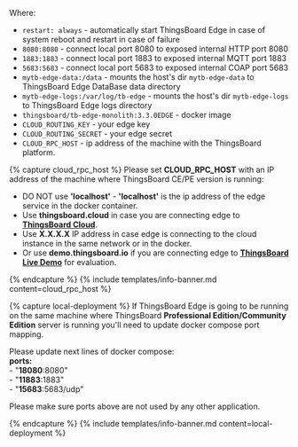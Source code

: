 Where:    
- `restart: always` - automatically start ThingsBoard Edge in case of system reboot and restart in case of failure
- `8080:8080` - connect local port 8080 to exposed internal HTTP port 8080
- `1883:1883` - connect local port 1883 to exposed internal MQTT port 1883  
- `5683:5683` - connect local port 5683 to exposed internal COAP port 5683   
- `mytb-edge-data:/data` - mounts the host's dir `mytb-edge-data` to ThingsBoard Edge DataBase data directory
- `mytb-edge-logs:/var/log/tb-edge` - mounts the host's dir `mytb-edge-logs` to ThingsBoard Edge logs directory
- `thingsboard/tb-edge-monolith:3.3.0EDGE` - docker image
- `CLOUD_ROUTING_KEY` - your edge key
- `CLOUD_ROUTING_SECRET` - your edge secret
- `CLOUD_RPC_HOST` - ip address of the machine with the ThingsBoard platform. 

{% capture cloud_rpc_host %}
Please set **CLOUD_RPC_HOST** with an IP address of the machine where ThingsBoard CE/PE version is running:
* DO NOT use **'localhost'** - **'localhost'** is the ip address of the edge service in the docker container.
* Use **thingsboard.cloud** in case you are connecting edge to [**ThingsBoard Cloud**](https://thingsboard.cloud/signup). 
* Use **X.X.X.X** IP address in case edge is connecting to the cloud instance in the same network or in the docker.
* Or use **demo.thingsboard.io** if you are connecting edge to [**ThingsBoard Live Demo**](https://demo.thingsboard.io/signup) for evaluation.

{% endcapture %}
{% include templates/info-banner.md content=cloud_rpc_host %}

{% capture local-deployment %}
If ThingsBoard Edge is going to be running on the same machine where ThingsBoard **Professional Edition/Community Edition** server is running you'll need to update docker compose port mapping.
 
Please update next lines of docker compose:
<br>**ports:**
<br> - "**18080**:8080"
<br> - "**11883**:1883"
<br> - "**15683**:5683/udp" 

Please make sure ports above are not used by any other application.

{% endcapture %}
{% include templates/info-banner.md content=local-deployment %}

